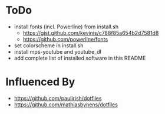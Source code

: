 # ToDo

- install fonts (incl. Powerline) from install.sh
	- https://gist.github.com/kevinis/c788f85a654b2d7581d8
	- https://github.com/powerline/fonts
- set colorscheme in install.sh
- install mps-youtube and youtube_dl
- add complete list of installed software in this README

# Influenced By

- https://github.com/paulirish/dotfiles
- https://github.com/mathiasbynens/dotfiles
